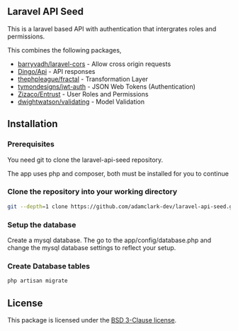 ## Laravel API Seed

This is a laravel based API with authentication that intergrates roles and permissions.

This combines the following packages,

- [barryvadh/laravel-cors](https://github.com/barryvdh/laravel-cors) - Allow cross origin requests
- [Dingo/Api](https://github.com/dingo/api) - API responses
- [thephpleague/fractal](https://github.com/thephpleague/fractal) - Transformation Layer
- [tymondesigns/jwt-auth](https://github.com/tymondesigns/jwt-auth) - JSON Web Tokens (Authentication)
- [Zizaco/Entrust](https://github.com/Zizaco/entrust) - User Roles and Permissions
- [dwightwatson/validating](https://github.com/dwightwatson/validating/tree/0.10) - Model Validation

## Installation 

### Prerequisites

You need git to clone the laravel-api-seed repository.

The app uses php and composer, both must be installed for you to continue

### Clone the repository into your working directory

```bash
git --depth=1 clone https://github.com/adamclark-dev/laravel-api-seed.git .
```
### Setup the database

Create a mysql database. The go to the app/config/database.php and change the mysql database settings to reflect your setup.

### Create Database tables

```bash
php artisan migrate
```
## License

This package is licensed under the [BSD 3-Clause license](http://opensource.org/licenses/BSD-3-Clause).
